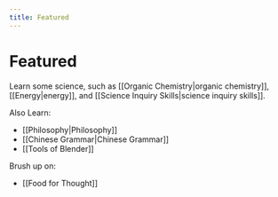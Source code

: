 ```yaml
---
title: Featured
---
```

# Featured
Learn some science, such as [[Organic Chemistry|organic chemistry]], [[Energy|energy]], and [[Science Inquiry Skills|science inquiry skills]].

Also Learn:
- [[Philosophy|Philosophy]]
- [[Chinese Grammar|Chinese Grammar]]
- [[Tools of Blender]]

Brush up on:
- [[Food for Thought]]